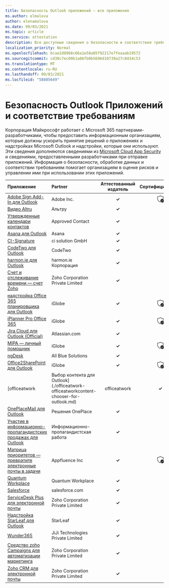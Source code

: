```yaml
---
title: Безопасность Outlook приложений — все приложения
ms.author: elmalova
author: elenamalova
ms.date: 09/03/2021
ms.topic: article
ms.service: attestation
description: Все доступные сведения о безопасности и соответствия требованиям для всех приложений Outlook Microsoft.
localization_priority: Normal
ms.openlocfilehash: bcae2d8968c66a1e58a05f92217e7feaaab19572
ms.sourcegitcommit: cd30c7ec09b1a06fb0b5696d10739a27c8434c53
ms.translationtype: MT
ms.contentlocale: ru-RU
ms.lasthandoff: 09/03/2021
ms.locfileid: "58885649"
---
```

# <a name="microsoft-outlook-apps-security-and-compliance"></a>Безопасность Outlook Приложений и соответствие требованиям

Корпорация Майкрософт работает с Microsoft 365 партнерами-разработчиками, чтобы предоставить информационным организациям, которые должны ускорить принятие решений о приложениях и надстройках Microsoft Outlook и надстройки, которые они используют. Эти сведения дополняются сведениями из [Microsoft Cloud App Security](https://www.microsoft.com/en-us/enterprise-mobility-security/cloud-app-security) и сведениями, предоставленными разработчиками при отправке приложений. Информация о безопасности, обработке данных и соответствии требованиям помогает организациям в оценке рисков и управлении ими при использовании этих приложений.

| **Приложение** | **Partner** | **Аттестованный издатель** | **Сертифицировано** |
|:--------|:------------|:----------------------:|:-------------:|
| [Adobe Sign Add-In для Outlook](./adobe-inc-sign-add-in-for-outlook.md) | Adobe Inc. | **✓** | <img alt="Certified application badge" src="../media/certified-badge.png" height="25" width="25" /> |
| [Видео Altru](./altru-videos.md) | Альтру | **✓** |  |
| [Утвержденные календари контактов](./approved-contact-calendars.md) | Approved Contact | **✓** |  |
| [Asana для Outlook](./asana-for-outlook.md) | Asana | **✓** |  |
| [CI-Signature](./ci-solution-gmbh-signature.md) | ci solution GmbH | **✓** |  |
| [CodeTwo для Outlook](./codetwo-for-outlook.md) | CodeTwo | **✓** |  |
| [harmon.ie для Outlook](./harmonie-corporation-for-outlook.md) | harmon.ie Корпорация | **✓** |  |
| [Счет и отслеживание времени — счет Zoho](./zoho-corporation-private-limited-invoice-and-time-tracking.md) | Zoho Corporation Private Limited | **✓** |  |
| [надстройка Office 365 планировщика для Outlook](./iglobe-iplanner-office-365-planner-add-in-for-outlook.md) | iGlobe | **✓** | <img alt="Certified application badge" src="../media/certified-badge.png" height="25" width="25" /> |
| [iPlanner Pro Office 365](./iglobe-iplanner-pro-office-365.md) | iGlobe | **✓** | <img alt="Certified application badge" src="../media/certified-badge.png" height="25" width="25" /> |
| [Jira Cloud для Outlook (Official)](./atlassiancom-jira-cloud-for-outlook-official.md) | Atlassian.com | **✓** |  |
| [MIPA — личный помощник](./iglobe-mipa-your-own-personal-assistant.md) | iGlobe | **✓** | <img alt="Certified application badge" src="../media/certified-badge.png" height="25" width="25" /> |
| [ngDesk](./all-blue-solutions-ngdesk.md) | All Blue Solutions | **✓** |  |
| [Office2SharePoint для Outlook](./iglobe-office2sharepoint-for-outlook.md) | iGlobe | **✓** | <img alt="Certified application badge" src="../media/certified-badge.png" height="25" width="25" /> |
| [officeatwork | Выбор контента для Outlook](./officeatwork-officeatworkcontent-chooser-for-outlook.md) | officeatwork | **✓** | <img alt="Certified application badge" src="../media/certified-badge.png" height="25" width="25" /> |
| [OnePlaceMail для Outlook](./oneplace-solutions-oneplacemail-for-outlook.md) | Решения OnePlace | **✓** |  |
| [Участие в информационно-пропагандистских продажах для Outlook](./outreach-sales-engagement-for-outlook.md) | Информационно-пропагандистская работа | **✓** |  |
| [Матрица приоритетов — превратите электронные почты в задачи](./appfluence-inc-priority-matrix-turn-emails-into-tasks.md) | Appfluence Inc | **✓** | <img alt="Certified application badge" src="../media/certified-badge.png" height="25" width="25" /> |
| [Quantum Workplace](./quantum-workplace.md) | Quantum Workplace | **✓** |  |
| [Salesforce](./salesforcecom-salesforce.md) | salesforce.com | **✓** |  |
| [ServiceDesk Plus для электронной почты](./zoho-corporation-private-limited-servicedesk-plus-for-email.md) | Zoho Corporation Private Limited | **✓** |  |
| [Надстройка StarLeaf для Outlook](./starleaf-add-in-for-outlook.md) | StarLeaf | **✓** |  |
| [Wunder365](./jiji-technologies-private-limited-wunder365.md) | JiJi Technologies Private Limited | **✓** |  |
| [Средство zoho Campaigns для автоматизации маркетинга](./zoho-corporation-private-limited-campaigns-tool-for-marketing-automation.md) | Zoho Corporation Private Limited | **✓** |  |
| [Zoho CRM для электронной почты](./zoho-corporation-private-limited-crm-for-email.md) | Zoho Corporation Private Limited | **✓** |  |
